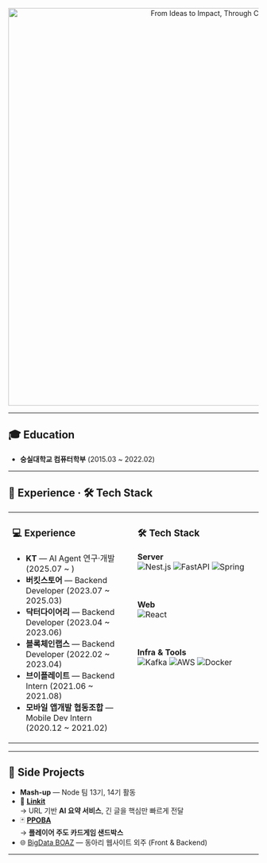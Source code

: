 <p align="center">
  <img src="https://dummyimage.com/1000x200/ffffff/282828.png&text=From+Ideas+to+Impact,+Through+Code&font-size=40" 
       alt="From Ideas to Impact, Through Code" width="800"/>
</p>

---

## 🎓 Education
- **숭실대학교 컴퓨터학부** (2015.03 ~ 2022.02)

---

## 💼 Experience · 🛠 Tech Stack

<table>
<tr>
<td valign="top" width="50%">

<h3>💻 Experience</h3>

<ul>
<li><b>KT</b> — AI Agent 연구·개발 (2025.07 ~ )</li>
<li><b>버킷스토어</b> — Backend Developer (2023.07 ~ 2025.03)</li>
<li><b>닥터다이어리</b> — Backend Developer (2023.04 ~ 2023.06)</li>
<li><b>블록체인랩스</b> — Backend Developer (2022.02 ~ 2023.04)</li>
<li><b>브이플레이트</b> — Backend Intern (2021.06 ~ 2021.08)</li>
<li><b>모바일 앱개발 협동조합</b> — Mobile Dev Intern (2020.12 ~ 2021.02)</li>
</ul>

</td>
<td valign="top" width="50%">

<h3>🛠 Tech Stack</h3>

<b>Server</b><br/>
<img alt="Nest.js" src="https://img.shields.io/badge/Nest.js-%23E0234E.svg?style=for-the-badge&logo=nestjs&logoColor=white"/>
<img alt="FastAPI" src="https://img.shields.io/badge/FastAPI-009688?style=for-the-badge&logo=fastapi&logoColor=white"/>
<img alt="Spring" src="https://img.shields.io/badge/Spring-6DB33F?style=for-the-badge&logo=spring&logoColor=white"/>

<br/><br/>
<b>Web</b><br/>
<img alt="React" src="https://img.shields.io/badge/React-45b8d8?style=for-the-badge&logo=react&logoColor=white"/>

<br/><br/>
<b>Infra & Tools</b><br/>
<img alt="Kafka" src="https://img.shields.io/badge/Apache%20Kafka-231F20?style=for-the-badge&logo=apache-kafka&logoColor=white"/>
<img alt="AWS" src="https://img.shields.io/badge/AWS-%23FF9900.svg?style=for-the-badge&logo=amazon-aws&logoColor=white"/>
<img alt="Docker" src="https://img.shields.io/badge/Docker-2496ED?style=for-the-badge&logo=docker&logoColor=white"/>

</td>
</tr>
</table>

---

## 🤼 Side Projects
- **Mash-up** — Node 팀 13기, 14기 활동  
- 🔗 [**Linkit**](https://github.com/YOUR_GITHUB_USERNAME/Linkit)  
  → URL 기반 **AI 요약 서비스**, 긴 글을 핵심만 빠르게 전달  
- 🃏 [**PPOBA**](https://github.com/YOUR_GITHUB_USERNAME/PPOBA)  
  → **플레이어 주도 카드게임 샌드박스**  
- 🌐 [BigData BOAZ](https://www.bigdataboaz.com) — 동아리 웹사이트 외주 (Front & Backend)

---
